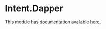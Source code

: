 ﻿# Intent.Dapper

This module has documentation available [here.](https://docs.intentarchitect.com/articles/modules-dotnet/intent-dapper/intent-dapper.html)


